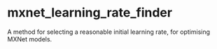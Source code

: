 # mxnet_learning_rate_finder

A method for selecting a reasonable initial learning rate, for optimising MXNet models.

